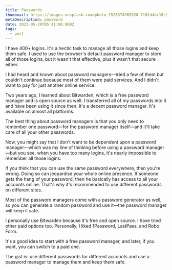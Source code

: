 ```yaml
---
title: Passwords
thumbnail: https://images.unsplash.com/photo-1526374965328-7f61d4dc18c5?crop=entropy&cs=tinysrgb&fit=max&fm=jpg&ixid=M3w3MTg0MTF8MHwxfHNlYXJjaHwxMHx8cGFzc3dvcmR8ZW58MHx8fHwxNzQxMjc0MDk5fDA&ixlib=rb-4.0.3&q=80&w=1080
metaDescription: password
date: 2022-05-29T05:41:00.000Z
tags:
  - post
---
```

I have 400+ logins. It's a hectic task to manage all those logins and keep them safe. I used to use the browser's default password manager to store all of those logins, but it wasn't that effective, plus it wasn't that secure either.

I had heard and known about password managers—tried a few of them but couldn't continue because most of them were paid services. And I didn't want to pay for just another online service.

Two years ago, I learned about Bitwarden, which is a free password manager and is open source as well. I transferred all of my passwords into it and have been using it since then. It's a decent password manager. It's available on almost all platforms.

The best thing about password managers is that you only need to remember one password—for the password manager itself—and it'll take care of all your other passwords.

Now, you might say that I don't want to be dependent upon a password manager—which was my line of thinking before using a password manager—but you see, when you have too many logins, it's nearly impossible to remember all those logins.

If you think that you can use the same password everywhere, then you're wrong. Doing so can jeopardise your whole online presence. If someone gets the hang of your password, then he basically has access to all your accounts online. That's why it's recommended to use different passwords on different sites.

Most of the password managers come with a password generator as well, so you can generate a random password and use it—the password manager will keep it safe.

I personally use Bitwarden because it's free and open source. I have tried other paid options too. Personally, I liked 1Password, LastPass, and Robo Form.

It's a good idea to start with a free password manager, and later, if you want, you can switch to a paid one.

The gist is: use different passwords for different accounts and use a password manager to manage them and keep them safe.
